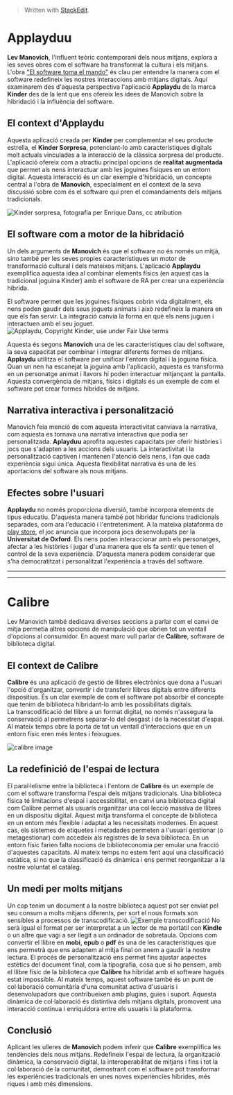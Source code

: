 


> Written with [StackEdit](https://stackedit.io/).
> 

# Applayduu

**Lev Manovich**, l'influent teòric contemporani dels nous mitjans, explora a les seves obres com el software ha transformat la cultura i els mitjans. L'obra ["El software toma el mando"](https://www.amazon.es/software-toma-mando-UOCPress-Comunicaci%C3%B3n-ebook/dp/B00Q6QO2TW) és clau per entendre la manera com el software redefineix les nostres interaccions amb mitjans digitals. Aquí examinarem des d'aquesta perspectiva l'aplicació **Applaydu** de la marca **Kinder** des de la lent que ens ofereix les idees de Manovich sobre la hibridació i la influència del software.

## El context d'Applaydu
Aquesta aplicació creada per **Kinder** per complementar el seu producte estrella, el **Kinder Sorpresa**, potenciant-lo amb característiques digitals molt actuals vinculades a la interacció de la clàssica sorpresa del producte. L'aplicació ofereix com a atractiu principal opcions de **realitat augmentada** que permet als nens interactuar amb les joguines físiques en un entorn digital. Aquesta interacció és un clar exemple d'hibridació, un concepte central a l'obra de **Manovich**, especialment en el context de la seva discussió sobre com és el software qui pren el comandaments dels mitjans tradicionals. 

![Kinder sorpresa, fotografia per Enrique Dans, cc atribution](https://live.staticflickr.com/22/92265831_292586ce69_b.jpg)

## El software com a motor de la hibridació
Un dels arguments de **Manovich** és que el software no és només un mitjà, sino també per les seves propies característiques un motor de transformació cultural i dels mateixos mitjans. L'aplicació **Applaydu** exemplifica aquesta idea al combinar elements físics (en aquest cas la tradicional joguina Kinder) amb el software de RA per crear una experiència híbrida.

El software permet que les joguines físiques cobrin vida digitalment,  els nens poden gaudir dels seus joguets animats i això redefineix la manera en que els fan servir. La integració canvia la forma en què els nens juguen i interactuen amb el seu joguet. 
![Applaydu, Copyright Kinder, use under Fair Use terms
](https://i.ytimg.com/vi/klCtZ-8I7MQ/maxresdefault.jpg)

Aquesta és segons **Manovich** una de les característiques clau del software, la seva capacitat per combinar i integrar diferents formes de mitjans. **Applaydu** utilitza el software per unificar l'entorn digital i la joguina física. Quan un nen ha escanejat la joguina amb l'aplicació, aquesta es transforma en un personatge animat i llavors hi poden interactuar mitjançant la pantalla. Aquesta convergència de mitjans, físics i digitals és un exemple de com el software pot crear formes híbrides de mitjans. 

## Narrativa interactiva i personalització
Manovich feia menció de com aquesta interactivitat canviava la narrativa, com aquesta es tornava una narrativa interactiva que podia ser personalitzada. **Aplayduu** aprofita aquestes capacitats per oferir històries i jocs que s'adapten a les accions dels usuaris. La interactivitat i la personalització captiven i mantenen l'atenció dels nens, i fan que cada experiència sigui única. Aquesta flexibilitat narrativa és una de les aportacions del software als nous mitjans. 

## Efectes sobre l'usuari
**Applaydu** no només proporciona diversió, també incorpora elements de tipus educatiu. D'aquesta manera també pot hibridar funcions tradicionals separades, com ara l'educació i l'entreteniment. A la mateixa plataforma de [play store](https://play.google.com/store/apps/details?id=com.ferrero.applayduGP&hl=es_419&pli=1), el joc anuncia que incorpora jocs desenvolupats per la **Universitat de Oxford**. 
Els nens poden interaccionar amb els personatges, afectar a les històries i jugar d'una manera que els fa sentir que tenen el control de la seva experiència. D'aquesta manera podem considerar que s'ha democratitzat i personalitzat l'experiència a través del software. 

---
---

# Calibre

Lev Manovich també dedicava diverses seccions a parlar com el canvi de mitja permetia altres opcions de manipulació que obrien tot un ventall d'opcions al consumidor. 
En aquest marc vull parlar de **Calibre**, software de biblioteca digital. 

## El context de Calibre
**Calibre** és una aplicació de gestió de llibres electrònics que dona a l'usuari l'opció d'organitzar, convertir i de transferir llibres digitals entre diferents dispositius. És un clar exemple de com el software pot absorbir el concepte que tenim de biblioteca hibridant-lo amb les possibilitats digitals.  
La transcodificació del llibre a un format digital, no només n'assegura la conservació al permetrens separar-lo del desgast i de la necessitat d'espai. Al mateix temps obre la porta de tot un ventall d'interaccions que en un entorn físic eren més lentes i feixugues. 

![calibre image](https://i.ibb.co/q1240ZH/caliebre-captura.png)

## La redefinició de l'espai de lectura
El paral·lelisme entre la biblioteca i l'entorn de **Calibre** és un exemple de com el software transforma l'espai dels mitjans tradicionals. Una biblioteca física té limitacions d'espai i accessibilitat, en canvi una biblioteca digital com Calibre permet als usuaris organitzar una col·lecció massiva de llibres en un dispositiu digital. Aquest mitja transforma el concepte de biblioteca en un entorn més flexible i adaptat a les necessitats modernes.  En aquest cas, els sistemes de etiquetes i metadades permeten a l'usuari gestionar (o metagestionar) com accedeix als registres de la seva biblioteca. En un entorn físic farien falta nocions de biblioteconomia per emular una fracció d'aquestes capacitats. 
Al mateix temps no estem fent aquí una classificació estàtica, si no que la classificació és dinàmica i ens permet reorganitzar a la nostre voluntat el catàleg. 

## Un medi per molts mitjans
Un cop tenim un document a la nostre biblioteca aquest pot ser enviat pel seu consum a molts mitjans diferents, per sort el nous formats son sensibles a processos de transcodificació.
![Exemple transcodificació](https://i.ibb.co/QfqQ32H/caliebre-transcodificar.png)
 No serà igual el format per ser interpretat a un lector de ma portàtil con **Kindle** o un altre que vagi a ser llegit a un ordinador de sobretaula. Opcions com convertir el llibre en **mobi**, **epub** o **pdf** és una de les característiques  que ens permetrà que ens adaptem al mitja final on anem a gaudir la nostre lectura. El procés de personalització ens permet fins ajustar aspectes estètics del document final, com la tipografia,  cosa que si ho pensem, amb el llibre físic de la biblioteca que **Calibre** ha hibridat amb el software hagués estat impossible. Al mateix temps, aquest software també és un punt de col·laboració comunitària d'una comunitat activa d'usuaris i desenvolupadors que contribueixen amb plugins, guies i suport. Aquesta dinàmica de col·laboració és distintiva dels mitjans digitals, promovent una interacció continua i enriquidora entre els usuaris i la plataforma. 

## Conclusió
Aplicant les ulleres de **Manovich** podem inferir que **Calibre** exemplifica les tendències dels nous mitjans. Redefineix l'espai de lectura, la organització dinàmica, la conservació digital, la interoperabilitat de mitjans i fins i tot la col·laboració de la comunitat, demostrant com el software pot transformar les experiències tradicionals en unes noves experiències híbrides, més riques i amb més dimensions. 
